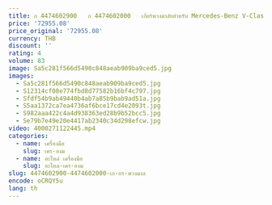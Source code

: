 ```yaml
---
title: ก 4474602900   ก 4474602000   เกียร์พวงมาลัยสําหรับ Mercedes-Benz V-Class Reviano
price: '72955.08'
price_original: '72955.08'
currency: THB
discount: ''
rating: 4
volume: 83
image: Sa5c281f566d5490c848aeab909ba9ced5.jpg
images:
  - Sa5c281f566d5490c848aeab909ba9ced5.jpg
  - S12314cf08e774fbd8d77582b16bf4c797.jpg
  - Sfdf54b9ab49440b4ab7a85b9bab9ad51a.jpg
  - S5aa1372ca7ea4736af6bce17cd4e2093t.jpg
  - S982aaa422c4a4d938363ed28b9b52bcc5.jpg
  - Se79b7e49e20e4417ab2340c34d298efcw.jpg
video: 4000271122445.mp4
categories:
  - name: เครื่องมือ
    slug: เคร-องม
  - name: อะไหล่ เครื่องมือ
    slug: อะไหล-เคร-องม
slug: 4474602900-4474602000-เก-ยร-พวงมาล
encode: oCRQY5u
lang: th
---
```

  